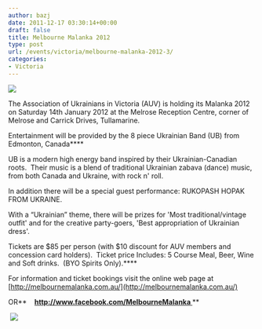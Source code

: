 ```yaml
---
author: bazj
date: 2011-12-17 03:30:14+00:00
draft: false
title: Melbourne Malanka 2012
type: post
url: /events/victoria/melbourne-malanka-2012-3/
categories:
- Victoria
---
```


[![](http://www.ozeukes.com/wp-content/uploads/2011/12/Melbourne-MALANKA-2012-POSTER-thumb6.jpg)
](http://www.ozeukes.com/wp-content/uploads/2011/12/Melbourne-MALANKA-2012-POSTER-thumb6.jpg)

The Association of Ukrainians in Victoria (AUV) is holding its Malanka 2012 on Saturday 14th January 2012 at the Melrose Reception Centre, corner of Melrose and Carrick Drives, Tullamarine.

Entertainment will be provided by the 8 piece Ukrainian Band (UB) from Edmonton, Canada****

UB is a modern high energy band inspired by their Ukrainian-Canadian roots.  Their music is a blend of traditional Ukrainian zabava (dance) music, from both Canada and Ukraine, with rock n' roll.

In addition there will be a special guest performance: RUKOPASH HOPAK FROM UKRAINE.

With a “Ukrainian” theme, there will be prizes for 'Most traditional/vintage outfit' and for the creative party-goers, 'Best appropriation of Ukrainian dress'.

Tickets are $85 per person (with $10 discount for AUV members and concession card holders).  Ticket price Includes: 5 Course Meal, Beer, Wine and Soft drinks.  (BYO Spirits Only).****

For information and ticket bookings visit the online web page at   [http://melbournemalanka.com.au/](http://melbournemalanka.com.au/)

OR**    **[http://www.facebook.com/MelbourneMalanka
](http://www.facebook.com/MelbourneMalanka)**
**


 [![](http://www.ozeukes.com/wp-content/uploads/2011/12/Melbourne-MALANKA-2012-POSTER-600-pxl.jpg)
](http://www.ozeukes.com/wp-content/uploads/2011/12/Melbourne-MALANKA-2012-POSTER-600-pxl.jpg)
